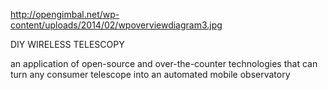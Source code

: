 http://opengimbal.net/wp-content/uploads/2014/02/wpoverviewdiagram3.jpg

DIY WIRELESS TELESCOPY

an application of open-source and over-the-counter technologies that can turn any consumer telescope into an automated mobile observatory
